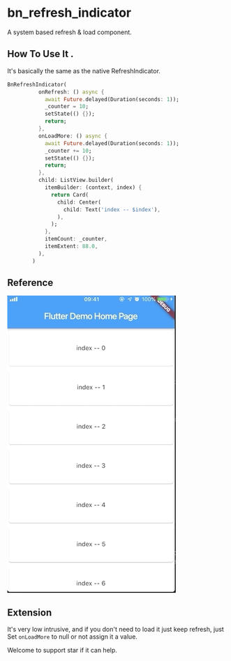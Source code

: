 # bn_refresh_indicator

A system based refresh & load component.



## How To Use It .

It's basically the same as the native RefreshIndicator.

```dart
BnRefreshIndicator(
          onRefresh: () async {
            await Future.delayed(Duration(seconds: 1));
            _counter = 10;
            setState(() {});
            return;
          },
          onLoadMore: () async {
            await Future.delayed(Duration(seconds: 1));
            _counter += 10;
            setState(() {});
            return;
          },
          child: ListView.builder(
            itemBuilder: (context, index) {
              return Card(
                child: Center(
                  child: Text('index -- $index'),
                ),
              );
            },
            itemCount: _counter,
            itemExtent: 88.0,
          ),
        ) 
```



## Reference

![refresh](<https://github.com/BackNotGod/BnRefreshIndicator/blob/master/bn_refresh_indicator/test/test_bn_refreshindicator/refregif_low.gif>)



## Extension

It's very low intrusive, and if you don't need to load it just keep refresh, just Set `onLoadMore` to null or not assign it a value.

Welcome to support star if it can help.